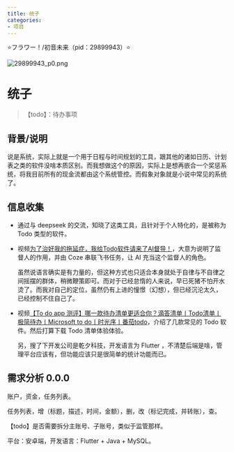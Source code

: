```yaml
---
title: 统子
categories:
- 项目
---
```


⭐フラワー！/初音未来（pid：29899943）⭐

![29899943_p0.png](https://byyw-oss1.oss-cn-hangzhou.aliyuncs.com/img/2025/08/08-786e45a96d571e1de1bb08300f4add08-29899943_p0.png.webp)

# 统子

> 【todo】：待办事项

## 背景/说明

说是系统，实际上就是一个用于日程与时间规划的工具，跟其他的诸如日历、计划表之类的软件没啥本质区别。而我想做这个的原因，实际上是想再嵌合一个奖惩系统，将我目前所有的现金流都由这个系统管控。而假象对象就是小说中常见的系统了。

## 信息收集

- 通过与 deepseek 的交流，知晓了这类工具，且针对于个人特化的，是被称为 Todo 类型的软件。

- 视频[为了治好我的拖延症，我给Todo软件请来了AI督导！](https://www.bilibili.com/video/BV1WPy6YBEQt/?spm_id_from=333.337.search-card.all.click&vd_source=8182477e8efc82ad65b2ff540983f79f)，大意为说明了监督人的作用，并由 Coze 串联飞书任务，让 AI 充当这个监督人的角色。

  虽然说语言确实是有力量的，但这种方式也只适合本身就处于自律与不自律之间摇摆的群体，稍微鞭策即可。而对于已经怠惰的人来说，早已死猪不怕开水烫了。而我对自己的定位，虽然仍有上进的憧憬（幻想），但已经沉沦太久，已经控制不住自己了。

- 视频[【To do app 测评】哪一款待办清单更适合你？滴答清单丨Todo清单丨极简待办丨Microsoft to do丨时光序丨番茄todo](https://www.bilibili.com/video/BV1fc411T7w4/?spm_id_from=333.337.search-card.all.click&vd_source=8182477e8efc82ad65b2ff540983f79f)，介绍了几款常见的 Todo 软件。然后打算下载 Todo 清单体验体验。

  另，搜了下开发公司是乾夕科技，开发语言为 Flutter ，不清楚后端是啥，管理平台应该有，但功能应该只是很简单的统计功能而已。

## 需求分析 0.0.0

账户，资金，任务列表。

任务列表，增（标题，描述，时间，金额），删，改（标记完成，并转账），查。

【todo】是否需要拆分主账号、子账号，类似于监管那样。

平台：安卓端，开发语言：Flutter + Java + MySQL。





